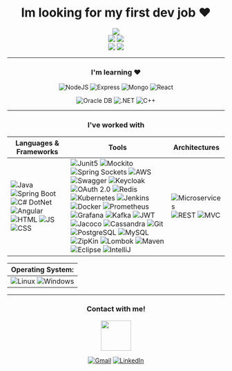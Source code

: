 <div align="center">

  # Im looking for my first dev job ♥ 
  
  <img src="http://github-profile-summary-cards.vercel.app/api/cards/profile-details?username=CsarNarciso&theme=2077" />
  <br/>
  <img src="http://github-profile-summary-cards.vercel.app/api/cards/repos-per-language?username=CsarNarciso&theme=2077" />
  <img src="http://github-profile-summary-cards.vercel.app/api/cards/most-commit-language?username=CsarNarciso&theme=2077" />
  <br/>
  <img src="http://github-profile-summary-cards.vercel.app/api/cards/stats?username=CsarNarciso&theme=2077" />
  <img src="http://github-profile-summary-cards.vercel.app/api/cards/productive-time?username=CsarNarciso&theme=2077&utcOffset=8" />

  
  ----------------------
  
  ### I'm learning ♥  
  
  ![NodeJS](https://img.shields.io/badge/NodeJS-green?style=for-the-badge&logo=nodejs&logoColor=white)
  ![Express](https://img.shields.io/badge/Express-white?style=for-the-badge&logo=express&logoColor=green)
  ![Mongo](https://img.shields.io/badge/Mongo-23D96C?style=for-the-badge&logo=mongodb&logoColor=white)
  ![React](https://img.shields.io/badge/React-white?style=for-the-badge&logo=React&logoColor=blue)
  
  ![Oracle DB](https://img.shields.io/badge/Oracle%20DB-orange?style=for-the-badge&logo=oracle&logoColor=white)
  ![.NET](https://img.shields.io/badge/Framework-white?style=for-the-badge&logo=.net&logoColor=purple)
  ![C++](https://img.shields.io/badge/C++-blue?style=for-the-badge&logo=cplusplus&logoColor=white)
  
  
  ---
  
  
  ### I've worked with
  
  | Languages & Frameworks | Tools | Architectures | 
  |-|-|-|
  | ![Java](https://img.shields.io/badge/Java-white?logo=java&logoColor=orange&style=for-the-badge) ![Spring Boot](https://img.shields.io/badge/Spring%20Boot-6DB33F?logo=Spring%20Boot&logoColor=black&style=for-the-badge) ![C# DotNet](https://img.shields.io/badge/Sharp-620EA5?style=for-the-badge&logo=c&logoColor=white) ![Angular](https://img.shields.io/badge/Angular-white?style=for-the-badge&logo=Angular&logoColor=DC2B00) ![HTML](https://img.shields.io/badge/HTML-E34F26?logo=HTML5&logoColor=white&style=for-the-badge) ![JS](https://img.shields.io/badge/JS-yellow?logo=JavaScript&logoColor=white&style=for-the-badge) ![CSS](https://img.shields.io/badge/CSS-blue?logo=CSS&logoColor=white&style=for-the-badge) | ![Junit5](https://img.shields.io/badge/Junit-white?style=for-the-badge&logo=Junit5&logoColor=6DB33F) ![Mockito](https://img.shields.io/badge/Mockito-97979A?style=for-the-badge&logo=Spring&logoColor=499848) ![Spring Sockets](https://img.shields.io/badge/Sockets-black?logo=Spring%20Boot&logoColor=6DB33F&style=for-the-badge) ![AWS](https://img.shields.io/badge/AWS-333232?style=for-the-badge&logo=AmazonWebServices&logoColor=yellow) ![Swagger](https://img.shields.io/badge/Swagger-lime?style=for-the-badge&logo=swagger&logoColor=white) ![Keycloak](https://img.shields.io/badge/Keycloak-white?logo=Spring%20Security&logoColor=blue&style=for-the-badge) ![OAuth 2.0](https://img.shields.io/badge/OAuth%202.0-black?style=for-the-badge) ![Redis](https://img.shields.io/badge/Redis-black?style=for-the-badge&logo=redis&logoColor=D5540F) ![Kubernetes](https://img.shields.io/badge/Kubernetes-white?style=for-the-badge&logo=Kubernetes&logoColor=blue) ![Jenkins](https://img.shields.io/badge/Jenkins-white?style=for-the-badge&logo=Jenkins&logoColor=black) ![Docker](https://img.shields.io/badge/Docker-white?style=for-the-badge&logo=docker&logoColor=4DB1E0) ![Prometheus](https://img.shields.io/badge/Prometheus-white?style=for-the-badge&logo=Prometheus&logoColor=orange) ![Grafana](https://img.shields.io/badge/Grafana-white?style=for-the-badge&logo=Grafana&logoColor=orange) ![Kafka](https://img.shields.io/badge/Apache%20Kafka-white?style=for-the-badge&logo=Apache%20Kafka&logoColor=black) ![JWT](https://img.shields.io/badge/JWT-black?style=for-the-badge&logo=JSON%20Web%20Tokens&logoColor=FD3456) ![Jacoco](https://img.shields.io/badge/Jacoco-white?style=for-the-badge&logo=Jacoco&logoColor=red) ![Cassandra](https://img.shields.io/badge/Cassandra-white?style=for-the-badge&logo=ApacheCassandra&logoColor=blue) ![Git](http://img.shields.io/badge/Git-F1502F?style=for-the-badge&logo=Git&logoColor=white) ![PostgreSQL](https://img.shields.io/badge/PostgreSQL-6284A7?style=for-the-badge&logo=postgresql&logoColor=white) ![MySQL](https://img.shields.io/badge/MySQL-4479A1?style=for-the-badge&logo=mysql&logoColor=white) ![ZipKin](https://img.shields.io/badge/ZipKin-black?style=for-the-badge) ![Lombok](https://img.shields.io/badge/Lombok-B48550?style=for-the-badge) ![Maven](https://img.shields.io/badge/Maven-white?style=for-the-badge&logo=apachemaven&logoColor=C71A36) ![Eclipse](https://img.shields.io/badge/Eclipse%20IDE-2C2255?logo=Eclipse-IDE&logoColor=orange&style=for-the-badge) ![IntelliJ](https://img.shields.io/badge/IntelliJ%20IDEA-C70753?logo=Intellij-IDEA&logoColor=black&style=for-the-badge) | ![Microservices](https://img.shields.io/badge/Microservices-00B9FF?style=for-the-badge) ![REST](https://img.shields.io/badge/Rest%20Api-green?style=for-the-badge) ![MVC](https://img.shields.io/badge/MVC-FF0000?style=for-the-badge) | 
  
  
  | Operating System: | 
  |-| 
  | ![Linux](https://img.shields.io/badge/Linux-white?style=for-the-badge&logo=linux&logoColor=black) ![Windows](https://img.shields.io/badge/Windows-0078D6?style=for-the-badge&logo=windows&logoColor=3D03A7) |
  
  
  ----------------------
  
  ### Contact with me!
  <img align="center" width="70" src="https://i.pinimg.com/originals/0d/c9/68/0dc968448592a7d533096b74c263cc40.gif" />
  
  <a href="https://mail.google.com/mail/u/0/?fs=1&tf=cm&source=mailto&to=cesarpazol1029@gmail.com" target="_blank"><img alt="Gmail" src="https://img.shields.io/badge/Gmail-D14836?style=for-the-badge&logo=gmail&logoColor=white" /></a>
  <a href="https://www.linkedin.com/in/cesar-pozol-narciso-b48727180/" target="_blank"><img alt="LinkedIn" src="https://img.shields.io/badge/linkedin-%230077B5.svg?&style=for-the-badge&logo=linkedin&logoColor=white" /></a>
    
</div>
